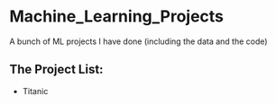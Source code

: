 # Machine_Learning_Projects
A bunch of ML projects I have done (including the data and the code)

## The Project List:

* Titanic

